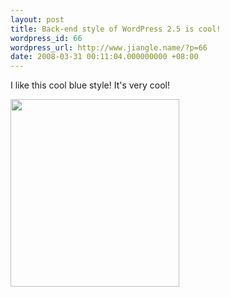 ```yaml
---
layout: post
title: Back-end style of WordPress 2.5 is cool!
wordpress_id: 66
wordpress_url: http://www.jiangle.name/?p=66
date: 2008-03-31 00:11:04.000000000 +08:00
---
```

I like this cool blue style! It's very cool!

<a href="http://www.jiangle.name/wp-content/uploads/2008/03/2008-03-30_2356.png"><img class="alignnone size-medium wp-image-67" title="WordPress 2.5 backend" src="http://www.jiangle.name/wp-content/uploads/2008/03/2008-03-30_2356-270x300.png" alt="" width="270" height="300" /></a>
